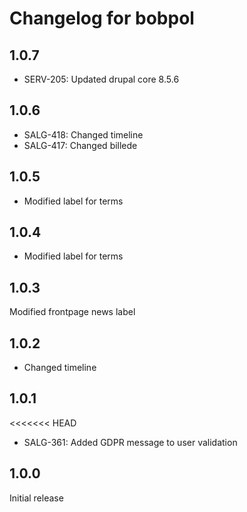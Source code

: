 # Changelog for bobpol

## 1.0.7
* SERV-205: Updated drupal core 8.5.6

## 1.0.6
* SALG-418: Changed timeline
* SALG-417: Changed billede

## 1.0.5
* Modified label for terms

## 1.0.4
* Modified label for terms

## 1.0.3
Modified frontpage news label

## 1.0.2
* Changed timeline

## 1.0.1
<<<<<<< HEAD
* SALG-361: Added GDPR message to user validation

## 1.0.0
Initial release
